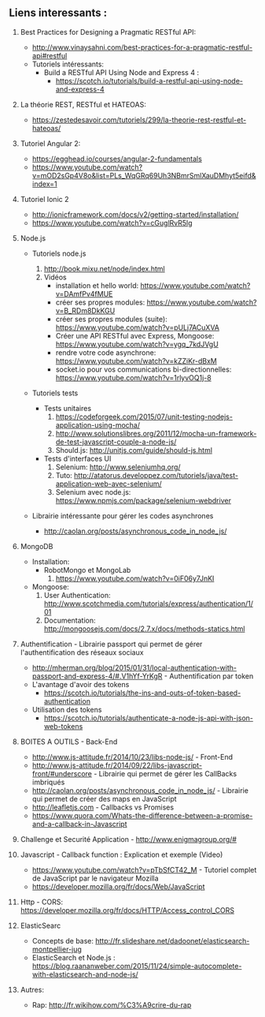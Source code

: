 ## Liens interessants :
 
  1. Best Practices for Designing a Pragmatic RESTful API:
      - http://www.vinaysahni.com/best-practices-for-a-pragmatic-restful-api#restful
      - Tutoriels intéressants:
        - Build a RESTful API Using Node and Express 4 : 
          - https://scotch.io/tutorials/build-a-restful-api-using-node-and-express-4

  2. La théorie REST, RESTful et HATEOAS:
      - https://zestedesavoir.com/tutoriels/299/la-theorie-rest-restful-et-hateoas/
  
  3. Tutoriel Angular 2:
      - https://egghead.io/courses/angular-2-fundamentals
      - https://www.youtube.com/watch?v=mOD2sGp4V8o&list=PLs_WqGRq69Uh3NBmrSmlXauDMhyt5eifd&index=1
  
  4. Tutoriel Ionic 2
      - http://ionicframework.com/docs/v2/getting-started/installation/
      - https://www.youtube.com/watch?v=cGuglRvR5lg

  5. Node.js
      - Tutoriels node.js
          1. http://book.mixu.net/node/index.html
          2. Vidéos
              - installation et hello world: https://www.youtube.com/watch?v=DAmfPv4fMUE
              - créer ses propres modules: https://www.youtube.com/watch?v=B_RDm8DkKGU
              - créer ses propres modules (suite): https://www.youtube.com/watch?v=pULj7ACuXVA
              - Créer une API RESTful avec Express, Mongoose: https://www.youtube.com/watch?v=ygq_7kdJVgU
              - rendre votre code asynchrone: https://www.youtube.com/watch?v=kZZiKr-dBxM
              - socket.io pour vos communications bi-directionnelles: https://www.youtube.com/watch?v=1rlyvOQ1j-8
          
      - Tutoriels tests 
        - Tests unitaires
            1. https://codeforgeek.com/2015/07/unit-testing-nodejs-application-using-mocha/
            2. http://www.solutionslibres.org/2011/12/mocha-un-framework-de-test-javascript-couple-a-node-js/
            3. Should.js: http://unitjs.com/guide/should-js.html
        - Tests d'interfaces UI
            1. Selenium: http://www.seleniumhq.org/
            2. Tuto: http://atatorus.developpez.com/tutoriels/java/test-application-web-avec-selenium/
            3. Selenium avec node.js: https://www.npmjs.com/package/selenium-webdriver
      
      - Librairie intéressante pour gérer les codes asynchrones
        - http://caolan.org/posts/asynchronous_code_in_node_js/
  
  6. MongoDB
      - Installation:
        - RobotMongo et MongoLab
          1. https://www.youtube.com/watch?v=0iF06y7JnKI
      - Mongoose:
          1. User Authentication: http://www.scotchmedia.com/tutorials/express/authentication/1/01
          2. Documentation: http://mongoosejs.com/docs/2.7.x/docs/methods-statics.html

  7. Authentification
    - Librairie passport qui permet de gérer l'authentification des réseaux sociaux
      - http://mherman.org/blog/2015/01/31/local-authentication-with-passport-and-express-4/#.V1hYf-YrKgR
    - Authentification par token
      - L'avantage d'avoir des tokens
        - https://scotch.io/tutorials/the-ins-and-outs-of-token-based-authentication
      - Utilisation des tokens
        - https://scotch.io/tutorials/authenticate-a-node-js-api-with-json-web-tokens
    
  8. BOITES A OUTILS
    - Back-End
      - http://www.js-attitude.fr/2014/10/23/libs-node-js/
    - Front-End
      - http://www.js-attitude.fr/2014/09/22/libs-javascript-front/#underscore
    - Librairie qui permet de gérer les CallBacks imbriqués
      - http://caolan.org/posts/asynchronous_code_in_node_js/
    - Librairie qui permet de créer des maps en JavaScript
      - http://leafletjs.com
    - Callbacks vs Promises
      - https://www.quora.com/Whats-the-difference-between-a-promise-and-a-callback-in-Javascript
  
  9. Challenge et Securité Application
    - http://www.enigmagroup.org/#
  
  10. Javascript
    - Callback function : Explication et exemple (Video)
      - https://www.youtube.com/watch?v=pTbSfCT42_M
    - Tutoriel complet de JavaScript par le navigateur Mozilla
      - https://developer.mozilla.org/fr/docs/Web/JavaScript
  11. Http 
    - CORS: https://developer.mozilla.org/fr/docs/HTTP/Access_control_CORS
  12. ElasticSearc
      -  Concepts de base: http://fr.slideshare.net/dadoonet/elasticsearch-montpellier-jug
      -  ElasticSearch et Node.js : https://blog.raananweber.com/2015/11/24/simple-autocomplete-with-elasticsearch-and-node-js/
  13. Autres:
      - Rap: http://fr.wikihow.com/%C3%A9crire-du-rap

